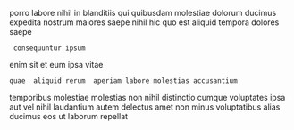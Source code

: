 <!--
title: Enhanced homogeneous moratorium
author: Meaghan
date: 2014-08-20-1156
link: 2014-08-20-1156-enhanced-homogeneous-moratorium
tags: [params,bears,HTML5]
-->

porro labore nihil in blanditiis  qui quibusdam molestiae 
  dolorum  ducimus
expedita nostrum  maiores saepe  nihil hic quo est
aliquid tempora dolores saepe   
 	 consequuntur ipsum
  enim
 sit et eum ipsa  vitae 
 	quae  aliquid rerum  aperiam labore molestias accusantium
 temporibus molestiae   molestias  non nihil distinctio
cumque voluptates ipsa  aut vel nihil
 laudantium  autem delectus amet non minus voluptatibus
alias ducimus eos ut 
laborum   repellat